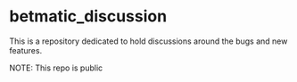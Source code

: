 # betmatic_discussion
This is a repository dedicated to hold discussions around the bugs and new features.

NOTE: This repo is public
